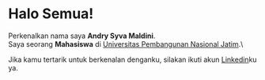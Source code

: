 # Halo Semua!

Perkenalkan nama saya **Andry Syva Maldini**.\
Saya seorang **Mahasiswa** di [Universitas Pembangunan Nasional Jatim](https://www.upnjatim.ac.id/).\

Jika kamu tertarik untuk berkenalan denganku, silakan ikuti akun [Linkedin](https://www.linkedin.com/in/andrymldni/)ku ya.
